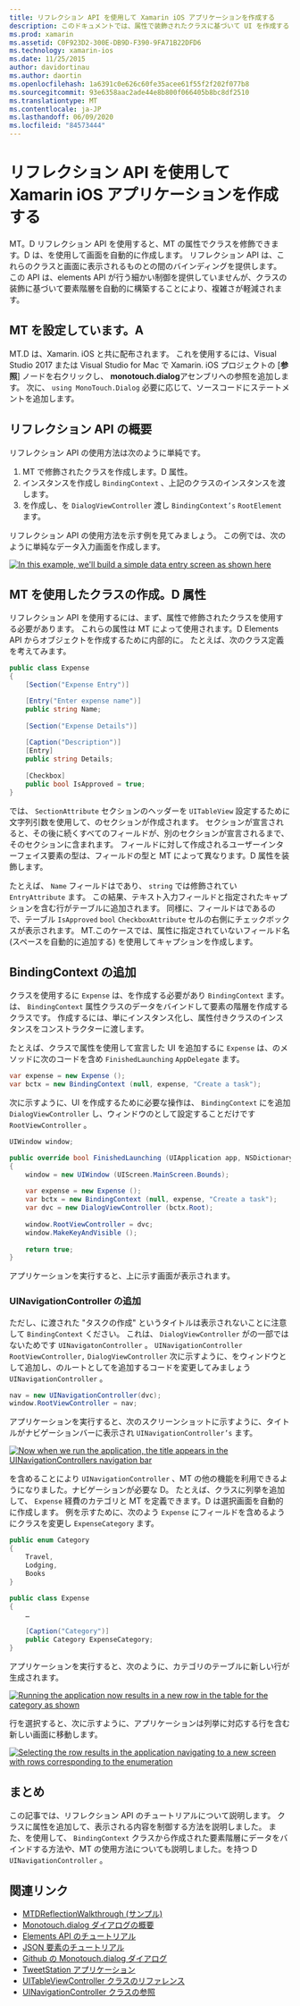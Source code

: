 ```yaml
---
title: リフレクション API を使用して Xamarin iOS アプリケーションを作成する
description: このドキュメントでは、属性で装飾されたクラスに基づいて UI を作成する Monotouch.dialog 属性ベースのリフレクション API について説明します。
ms.prod: xamarin
ms.assetid: C0F923D2-300E-DB9D-F390-9FA71B22DFD6
ms.technology: xamarin-ios
ms.date: 11/25/2015
author: davidortinau
ms.author: daortin
ms.openlocfilehash: 1a6391c0e626c60fe35acee61f55f2f202f077b8
ms.sourcegitcommit: 93e6358aac2ade44e8b800f066405b8bc8df2510
ms.translationtype: MT
ms.contentlocale: ja-JP
ms.lasthandoff: 06/09/2020
ms.locfileid: "84573444"
---
```

# <a name="creating-a-xamarinios-application-using-the-reflection-api"></a>リフレクション API を使用して Xamarin iOS アプリケーションを作成する

MT。D リフレクション API を使用すると、MT の属性でクラスを修飾できます。D は、を使用して画面を自動的に作成します。 リフレクション API は、これらのクラスと画面に表示されるものとの間のバインディングを提供します。 この API は、elements API が行う細かい制御を提供していませんが、クラスの装飾に基づいて要素階層を自動的に構築することにより、複雑さが軽減されます。

## <a name="setting-up-mtd"></a>MT を設定しています。A

MT.D は、Xamarin. iOS と共に配布されます。 これを使用するには、Visual Studio 2017 または Visual Studio for Mac で Xamarin. iOS プロジェクトの [**参照**] ノードを右クリックし、 **monotouch.dialog**アセンブリへの参照を追加します。 次に、 `using MonoTouch.Dialog` 必要に応じて、ソースコードにステートメントを追加します。

## <a name="getting-started-with-the-reflection-api"></a>リフレクション API の概要

リフレクション API の使用方法は次のように単純です。

1. MT で修飾されたクラスを作成します。D 属性。
1. インスタンスを作成し `BindingContext` 、上記のクラスのインスタンスを渡します。 
1. を作成し、を `DialogViewController` 渡し `BindingContext’s` `RootElement` ます。 

リフレクション API の使用方法を示す例を見てみましょう。 この例では、次のように単純なデータ入力画面を作成します。

 [![](reflection-api-walkthrough-images/01-expense-entry.png "In this example, we'll build a simple data entry screen as shown here")](reflection-api-walkthrough-images/01-expense-entry.png#lightbox)

## <a name="creating-a-class-with-mtd-attributes"></a>MT を使用したクラスの作成。D 属性

リフレクション API を使用するには、まず、属性で修飾されたクラスを使用する必要があります。 これらの属性は MT によって使用されます。D Elements API からオブジェクトを作成するために内部的に。 たとえば、次のクラス定義を考えてみます。

```csharp
public class Expense
{
    [Section("Expense Entry")]

    [Entry("Enter expense name")]
    public string Name;
        
    [Section("Expense Details")]
  
    [Caption("Description")]
    [Entry]
    public string Details;
        
    [Checkbox]
    public bool IsApproved = true;
}
```

では、 `SectionAttribute` セクションのヘッダーを `UITableView` 設定するために文字列引数を使用して、のセクションが作成されます。 セクションが宣言されると、その後に続くすべてのフィールドが、別のセクションが宣言されるまで、そのセクションに含まれます。
フィールドに対して作成されるユーザーインターフェイス要素の型は、フィールドの型と MT によって異なります。D 属性を装飾します。

たとえば、 `Name` フィールドはであり、 `string` では修飾されてい `EntryAttribute` ます。 この結果、テキスト入力フィールドと指定されたキャプションを含む行がテーブルに追加されます。 同様に、フィールドはであるので、テーブル `IsApproved` `bool` `CheckboxAttribute` セルの右側にチェックボックスが表示されます。 MT.このケースでは、属性に指定されていないフィールド名 (スペースを自動的に追加する) を使用してキャプションを作成します。

## <a name="adding-the-bindingcontext"></a>BindingContext の追加

クラスを使用するに `Expense` は、を作成する必要があり `BindingContext` ます。 は、 `BindingContext` 属性クラスのデータをバインドして要素の階層を作成するクラスです。 作成するには、単にインスタンス化し、属性付きクラスのインスタンスをコンストラクターに渡します。

たとえば、クラスで属性を使用して宣言した UI を追加するに `Expense` は、のメソッドに次のコードを含め `FinishedLaunching` `AppDelegate` ます。

```csharp
var expense = new Expense ();
var bctx = new BindingContext (null, expense, "Create a task");
```

次に示すように、UI を作成するために必要な操作は、 `BindingContext` にを追加 `DialogViewController` し、ウィンドウのとして設定することだけです `RootViewController` 。

```csharp
UIWindow window;

public override bool FinishedLaunching (UIApplication app, NSDictionary options)
{   
    window = new UIWindow (UIScreen.MainScreen.Bounds);
            
    var expense = new Expense ();
    var bctx = new BindingContext (null, expense, "Create a task");
    var dvc = new DialogViewController (bctx.Root);
            
    window.RootViewController = dvc;
    window.MakeKeyAndVisible ();
            
    return true;
}
```

アプリケーションを実行すると、上に示す画面が表示されます。

### <a name="adding-a-uinavigationcontroller"></a>UINavigationController の追加

ただし、に渡された "タスクの作成" というタイトルは表示されないことに注意して `BindingContext` ください。 これは、 `DialogViewController` がの一部ではないためです `UINavigatonController` 。 `UINavigationController` `RootViewController,` `DialogViewController` 次に示すように、をウィンドウとして追加し、のルートとしてを追加するコードを変更してみましょう `UINavigationController` 。

```csharp
nav = new UINavigationController(dvc);
window.RootViewController = nav;
```

アプリケーションを実行すると、次のスクリーンショットに示すように、タイトルがナビゲーションバーに表示され `UINavigationController’s` ます。

 [![](reflection-api-walkthrough-images/02-create-task.png "Now when we run the application, the title appears in the UINavigationControllers navigation bar")](reflection-api-walkthrough-images/02-create-task.png#lightbox)

を含めることにより `UINavigationController` 、MT の他の機能を利用できるようになりました。ナビゲーションが必要な D。 たとえば、クラスに列挙を追加して、 `Expense` 経費のカテゴリと MT を定義できます。D は選択画面を自動的に作成します。 例を示すために、次のよう `Expense` にフィールドを含めるようにクラスを変更し `ExpenseCategory` ます。

```csharp
public enum Category
{
    Travel,
    Lodging,
    Books
}
        
public class Expense
{
    …

    [Caption("Category")]
    public Category ExpenseCategory;
}
```

アプリケーションを実行すると、次のように、カテゴリのテーブルに新しい行が生成されます。

 [![](reflection-api-walkthrough-images/03-set-details.png "Running the application now results in a new row in the table for the category as shown")](reflection-api-walkthrough-images/03-set-details.png#lightbox)

行を選択すると、次に示すように、アプリケーションは列挙に対応する行を含む新しい画面に移動します。

 [![](reflection-api-walkthrough-images/04-set-category.png "Selecting the row results in the application navigating to a new screen with rows corresponding to the enumeration")](reflection-api-walkthrough-images/04-set-category.png#lightbox)

 <a name="Summary"></a>

## <a name="summary"></a>まとめ

この記事では、リフレクション API のチュートリアルについて説明します。 クラスに属性を追加して、表示される内容を制御する方法を説明しました。 また、を使用して、 `BindingContext` クラスから作成された要素階層にデータをバインドする方法や、MT の使用方法についても説明しました。を持つ D `UINavigationController` 。

## <a name="related-links"></a>関連リンク

- [MTDReflectionWalkthrough (サンプル)](https://docs.microsoft.com/samples/xamarin/ios-samples/mtdreflectionwalkthrough)
- [Monotouch.dialog ダイアログの概要](~/ios/user-interface/monotouch.dialog/index.md)
- [Elements API のチュートリアル](~/ios/user-interface/monotouch.dialog/elements-api-walkthrough.md)
- [JSON 要素のチュートリアル](~/ios/user-interface/monotouch.dialog/monotouch.dialog-json-markup.md)
- [Github の Monotouch.dialog ダイアログ](https://github.com/migueldeicaza/MonoTouch.Dialog)
- [TweetStation アプリケーション](https://github.com/migueldeicaza/TweetStation)
- [UITableViewController クラスのリファレンス](https://developer.apple.com/library/ios/#DOCUMENTATION/UIKit/Reference/UITableViewController_Class/Reference/Reference.html)
- [UINavigationController クラスの参照](https://developer.apple.com/library/ios/#documentation/UIKit/Reference/UINavigationController_Class/Reference/Reference.html)
